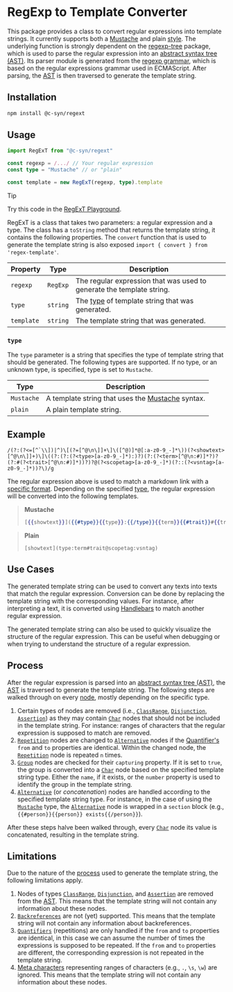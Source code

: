 # RegExp to Template Converter

This package provides a class to convert regular expressions into template strings. It currently supports both a [Mustache](https://mustache.github.io/) and plain [style](#type).
The underlying function is strongly dependent on the [regexp-tree](https://www.npmjs.com/package/regexp-tree) package, which is used to parse the regular expression into an [abstract syntax tree (AST)](https://astexplorer.net/#/gist/4ea2b52f0e546af6fb14f9b2f5671c1c/32f6c6b53186e618a73edd3c51f2168c6a05a21b). Its parser module is generated from the [regexp grammar](https://github.com/DmitrySoshnikov/regexp-tree/blob/master/src/parser/regexp.bnf), which is based on the regular expressions grammar used in ECMAScript. After parsing, the [AST](https://astexplorer.net/#/gist/4ea2b52f0e546af6fb14f9b2f5671c1c/32f6c6b53186e618a73edd3c51f2168c6a05a21b) is then traversed to generate the template string.

## Installation

```bash
npm install @c-syn/regext
```

## Usage

```typescript
import RegExT from "@c-syn/regext" 

const regexp = /.../ // Your regular expression
const type = "Mustache" // or "plain"

const template = new RegExT(regexp, type).template
```
> [!TIP]
> Try this code in the [RegExT Playground](https://playcode.io/1769499). 

RegExT is a class that takes two parameters: a regular expression and a type. The class has a `toString` method that returns the template string, it contains the following properties. The `convert` function that is used to generate the template string is also exposed `import { convert } from 'regex-template'`.

| Property | Type | Description |
| --- | --- | --- |
| `regexp` | `RegExp` | The regular expression that was used to generate the template string. |
| `type` | `string` | The [type](#type) of template string that was generated. |
| `template` | `string` | The template string that was generated. |

### `type`

The `type` parameter is a string that specifies the type of template string that should be generated. The following types are supported. If no type, or an unknown type, is specified, type is set to `Mustache`.

| Type | Description |
| --- | --- |
| `Mustache` | A template string that uses the [Mustache](https://mustache.github.io/) syntax. |
| `plain` | A plain template string. |

## Example

```regexp
/(?:(?<=[^`\\])|^)\[(?=[^@\n\]]+\]\([^@)]*@[:a-z0-9_-]*\))(?<showtext>[^@\n\]]+)\]\((?:(?:(?<type>[a-z0-9_-]*):)?)(?:(?<term>[^@\n:#)]*?)?(?:#(?<trait>[^@\n:#)]*))?)?@(?<scopetag>[a-z0-9_-]*)(?::(?<vsntag>[a-z0-9_-]*))?\)/g
```

The regular expression above is used to match a markdown link with a [specific format](https://tno-terminology-design.github.io/tev2-specifications/docs/specs/tools/trrt#predefined-interpreters). Depending on the specified [type](#type), the regular expression will be converted into the following templates.

> **Mustache**
> ```handlebars
> [{{showtext}}]({{#type}}{{type}}:{{/type}}{{term}}{{#trait}}#{{trait}}{{/trait}}@{{scopetag}}{{#vsntag}}:{{vsntag}}{{/vsntag}})
> ```

> **Plain**
> ```
> [showtext](type:term#trait@scopetag:vsntag)
> ```

## Use Cases

The generated template string can be used to convert any texts into texts that match the regular expression. Conversion can be done by replacing the template string with the corresponding values. For instance, after interpreting a text, it is converted using [Handlebars](https://handlebarsjs.com/) to match another regular expression.

The generated template string can also be used to quickly visualize the structure of the regular expression. This can be useful when debugging or when trying to understand the structure of a regular expression.

## Process

After the regular expression is parsed into an [abstract syntax tree (AST)](https://astexplorer.net/#/gist/4ea2b52f0e546af6fb14f9b2f5671c1c/32f6c6b53186e618a73edd3c51f2168c6a05a21b), the [AST](https://astexplorer.net/#/gist/4ea2b52f0e546af6fb14f9b2f5671c1c/32f6c6b53186e618a73edd3c51f2168c6a05a21b) is traversed to generate the template string. 
The following steps are walked through on every [node](https://www.npmjs.com/package/regexp-tree#ast-nodes-specification), mostly depending on the specific type.

1. Certain types of nodes are removed (i.e., [`ClassRange`](https://www.npmjs.com/package/regexp-tree#character-class-ranges), [`Disjunction`](https://www.npmjs.com/package/regexp-tree#disjunction), [`Assertion`](https://www.npmjs.com/package/regexp-tree#assertions)) as they may contain [`Char`](https://www.npmjs.com/package/regexp-tree#char) nodes that should not be included in the template string. For instance: ranges of characters that the regular expression is supposed to match are removed.
2. [`Repetition`](https://www.npmjs.com/package/regexp-tree#quantifiers) nodes are changed to [`Alternative`](https://www.npmjs.com/package/regexp-tree#alternative) nodes if the [Quantifier's](https://www.npmjs.com/package/regexp-tree#quantifiers) `from` and `to` properties are identical. Within the changed node, the [`Repetition`](https://www.npmjs.com/package/regexp-tree#quantifiers) node is repeated `n` times.
3. [`Group`](https://www.npmjs.com/package/regexp-tree#groups) nodes are checked for their `capturing` property. If it is set to `true`, the group is converted into a [`Char`](https://www.npmjs.com/package/regexp-tree#char) node based on the specified template string type. Either the `name`, if it exists, or the `number` property is used to identify the group in the template string.
4. [`Alternative`](https://www.npmjs.com/package/regexp-tree#alternative) (or *concatenation*) nodes are handled according to the specified template string type. For instance, in the case of using the [`Mustache`](#usage) type, the [`Alternative`](https://www.npmjs.com/package/regexp-tree#alternative) node is wrapped in a `section` block (e.g., `{{#person}}{{person}} exists{{/person}}`).

After these steps halve been walked through, every [`Char`](https://www.npmjs.com/package/regexp-tree#char) node its value is concatenated, resulting in the template string.

## Limitations

Due to the nature of the [process](#process) used to generate the template string, the following limitations apply.

1. Nodes of types [`ClassRange`](https://www.npmjs.com/package/regexp-tree#character-class-ranges), [`Disjunction`](https://www.npmjs.com/package/regexp-tree#disjunction), and [`Assertion`](https://www.npmjs.com/package/regexp-tree#assertions) are removed from the [AST](https://astexplorer.net/#/gist/4ea2b52f0e546af6fb14f9b2f5671c1c/32f6c6b53186e618a73edd3c51f2168c6a05a21b). This means that the template string will not contain any information about these nodes.
2. [`Backreferences`](https://www.npmjs.com/package/regexp-tree#backreferences) are not (yet) supported. This means that the template string will not contain any information about backreferences.
3. [`Quantifiers`](https://www.npmjs.com/package/regexp-tree#quantifiers) (repetitions) are only handled if the `from` and `to` properties are identical, in this case we can assume the number of times the expressions is supposed to be repeated. If the `from` and `to` properties are different, the corresponding expression is not repeated in the template string.
4. [Meta characters](https://www.npmjs.com/package/regexp-tree#meta-char) representing ranges of characters (e.g., `.`, `\s`, `\w`) are ignored. This means that the template string will not contain any information about these nodes.
